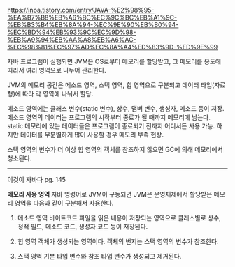 https://inpa.tistory.com/entry/JAVA-%E2%98%95-%EA%B7%B8%EB%A6%BC%EC%9C%BC%EB%A1%9C-%EB%B3%B4%EB%8A%94-%EC%9E%90%EB%B0%94-%EC%BD%94%EB%93%9C%EC%9D%98-%EB%A9%94%EB%AA%A8%EB%A6%AC-%EC%98%81%EC%97%AD%EC%8A%A4%ED%83%9D-%ED%9E%99

자바 프로그램이 실행되면 JVM은 OS로부터 메모리를 할당받고, 그 메모리를 용도에 따라서 여러 영역으로 나누어 관리한다. 

JVM의 메모리 공간은 메소드 영역, 스택 영역, 힙 영역으로 구분되고 데이터 타입(자료형)에 따라 각 영역에 나눠서 할당.

메소드 영역에는 클래스 변수(static 변수), 상수, 맴버 변수, 생성자, 메소드 등이 저장.
메소드 영역의 데이터는 프로그램의 시작부터 종료가 될 때까지 메모리에 남는다.
static 메모리에 있는 데이터들은 프로그램이 종료되기 전까지 어디서든 사용 가능.
하지만 데이터를 무분별하게 많이 사용할 경우 메모리 부족 현상.

스택 영역의 변수가 더 이상 힙 영역의 객체를 참조하지 않으면 GC에 의해 메모리에서 청소된다.

---
이것이 자바다 pg. 145

**메모리 사용 영역**
자바 명령어로 JVM이 구동되면 JVM은 운영체제에서 할당받은 메모리 영역을 다음과 같이 구분해서 사용한다. 

1. 메소드 영역
	바이트코드 파일을 읽은 내용이 저장되는 영역으로 클래스별로 상수, 정적 필드, 메소드 코드, 생성자 코드 등이 저장된다. 

2. 힙 영역
	객체가 생성되는 영역이다. 객체의 번지는 스택 영역의 변수가 참조한다.

3. 스택 영역
	기본 타입 변수와 참조 타입 변수가 생성되고 제거된다.
